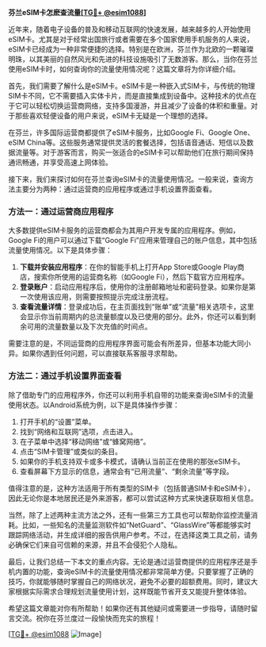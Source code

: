**芬兰eSIM卡怎麽查流量[[TG💪+ @esim1088](https://t.me/s/esim1088)]**

近年来，随着电子设备的普及和移动互联网的快速发展，越来越多的人开始使用eSIM卡。尤其是对于经常出国旅行或者需要在多个国家使用手机服务的人来说，eSIM卡已经成为一种非常便捷的选择。特别是在欧洲，芬兰作为北欧的一颗璀璨明珠，以其美丽的自然风光和先进的科技设施吸引了无数游客。那么，当你在芬兰使用eSIM卡时，如何查询你的流量使用情况呢？这篇文章将为你详细介绍。

首先，我们需要了解什么是eSIM卡。eSIM卡是一种嵌入式SIM卡，与传统的物理SIM卡不同，它不需要插入实体卡片，而是直接集成到设备中。这种技术的优点在于它可以轻松切换运营商网络，支持多国漫游，并且减少了设备的体积和重量。对于那些喜欢轻便设备的用户来说，eSIM卡无疑是一个理想的选择。

在芬兰，许多国际运营商都提供了eSIM卡服务，比如Google Fi、Google One、eSIM China等。这些服务通常提供灵活的套餐选择，包括语音通话、短信以及数据流量等。对于游客而言，购买一张适合的eSIM卡可以帮助他们在旅行期间保持通讯畅通，并享受高速上网体验。

接下来，我们来探讨如何在芬兰查询eSIM卡的流量使用情况。一般来说，查询方法主要分为两种：通过运营商的应用程序或通过手机设置界面查看。

### 方法一：通过运营商应用程序

大多数提供eSIM卡服务的运营商都会为其用户开发专属的应用程序。例如，Google Fi的用户可以通过下载“Google Fi”应用来管理自己的账户信息，其中包括流量使用情况。以下是具体步骤：

1. **下载并安装应用程序**：在你的智能手机上打开App Store或Google Play商店，搜索你所使用的运营商名称（如Google Fi），然后下载官方应用程序。
2. **登录账户**：启动应用程序后，使用你的注册邮箱地址和密码登录。如果你是第一次使用该应用，则需要按照提示完成注册流程。
3. **查看流量详情**：登录成功后，在主页面找到“账单”或“流量”相关选项卡，这里会显示你当前周期内的总流量额度以及已使用的部分。此外，你还可以看到剩余可用的流量数量以及下次充值的时间点。

需要注意的是，不同运营商的应用程序界面可能会有所差异，但基本功能大同小异。如果你遇到任何问题，可以直接联系客服寻求帮助。

### 方法二：通过手机设置界面查看

除了借助专门的应用程序外，你还可以利用手机自带的功能来查询eSIM卡的流量使用状态。以Android系统为例，以下是具体操作步骤：

1. 打开手机的“设置”菜单。
2. 找到“网络和互联网”选项，点击进入。
3. 在子菜单中选择“移动网络”或“蜂窝网络”。
4. 点击“SIM卡管理”或类似的条目。
5. 如果你的手机支持双卡或多卡模式，请确认当前正在使用的那张eSIM卡。
6. 查看屏幕下方显示的信息，通常会有“已用流量”、“剩余流量”等字段。

值得注意的是，这种方法适用于所有类型的SIM卡（包括普通SIM卡和eSIM卡），因此无论你是本地居民还是外来游客，都可以尝试这种方式来快速获取相关信息。

当然，除了上述两种主流方法之外，还有一些第三方工具也可以帮助你监控流量消耗。比如，一些知名的流量监测软件如“NetGuard”、“GlassWire”等都能够实时跟踪网络活动，并生成详细的报告供用户参考。不过，在选择这类工具之前，请务必确保它们来自可信赖的来源，并且不会侵犯个人隐私。

最后，让我们总结一下本文的重点内容。无论是通过运营商提供的应用程序还是手机内置的功能，查询eSIM卡的流量使用情况都非常简单方便。只要掌握了正确的技巧，你就能够随时掌握自己的网络状况，避免不必要的超额费用。同时，建议大家根据实际需求合理规划流量使用计划，这样既能节省开支又能提升整体体验。

希望这篇文章能对你有所帮助！如果你还有其他疑问或需要进一步指导，请随时留言交流。祝你在芬兰度过一段愉快而充实的旅程！

[[TG💪+ @esim1088](https://t.me/s/esim1088) ![Image](https://i.postimg.cc/4NQfJmqS/Snipaste-2025-05-13-00-14-12.png)]